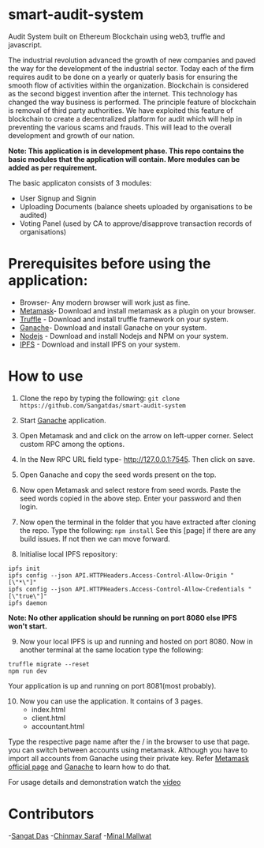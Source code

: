 # smart-audit-system
Audit System built on Ethereum Blockchain using web3, truffle and javascript.

The industrial revolution advanced the growth of new companies and paved the way for the development of the industrial sector. Today each of the firm requires audit to be done on a yearly or quaterly basis for ensuring the smooth flow of activities within the organization. Blockchain is considered as the second biggest invention after the internet. This technology has changed the way business is performed. The principle feature of blockchain is removal of third party authorities. We have exploited this feature of blockchain to create a decentralized platform for audit which will help in preventing the various scams and frauds. This will lead to the overall development and growth of our nation.

**Note: This application is in development phase. This repo contains the basic modules that the application will contain. More modules can be added as per requirement.**

The basic applicaton consists of 3 modules:
- User Signup and Signin
- Uploading Documents (balance sheets uploaded by organisations to be audited)
- Voting Panel (used by CA to approve/disapprove transaction records of organisations)

# Prerequisites before using the application:
  - Browser- Any modern browser will work just as fine.
  - [Metamask](https://metamask.io/)- Download and install metamask as a plugin on your browser.
  - [Truffle](https://truffleframework.com/) - Download and install truffle framework on your system.
  - [Ganache](https://truffleframework.com/ganache)- Download and install Ganache on your system.
  - [Nodejs](https://nodejs.org/) - Download and install Nodejs and NPM on your system.
  - [IPFS](https://ipfs.io/) - Download and install IPFS on your system.


# How to use

1. Clone the repo by typing the following:
```git clone https://github.com/Sangatdas/smart-audit-system```

2. Start [Ganache](https://truffleframework.com/ganache) application.

3. Open Metamask and and click on the arrow on left-upper corner. Select custom RPC among the options.

4. In the New RPC URL field type- http://127.0.0.1:7545. Then click on save.

5. Open Ganache and copy the seed words present on the top.

6. Now open Metamask and select restore from seed words. Paste the seed words copied in the above step. Enter your password and then login.

7. Now open the terminal in the folder that you have extracted after cloning the repo. Type the following:
```npm install```
See this [page] if there are any build issues. If not then we can move forward.

8. Initialise local IPFS repository:
```
ipfs init
ipfs config --json API.HTTPHeaders.Access-Control-Allow-Origin "[\"*\"]"
ipfs config --json API.HTTPHeaders.Access-Control-Allow-Credentials "[\"true\"]"
ipfs daemon
```
**Note: No other application should be running on port 8080 else IPFS won't start.**

9. Now your local IPFS is up and running and hosted on port 8080. Now in another terminal at the same location type the following:
```
truffle migrate --reset
npm run dev
```
Your application is up and running on port 8081(most probably).

10. Now you can use the application. It contains of 3 pages.
    - index.html
    - client.html
    - accountant.html
    
Type the respective page name after the / in the browser to use that page. you can switch between accounts using metamask. Although you have to import all accounts from Ganache using their private key. Refer [Metamask official page](https://metamask.io/) and [Ganache](https://truffleframework.com/ganache) to learn how to do that.

For usage details and demonstration watch the [video](https://youtu.be/0o5oC16X-BA)

# Contributors
  -[Sangat Das](https://github.com/Sangatdas)
  -[Chinmay Saraf]()
  -[Minal Mallwat]()
